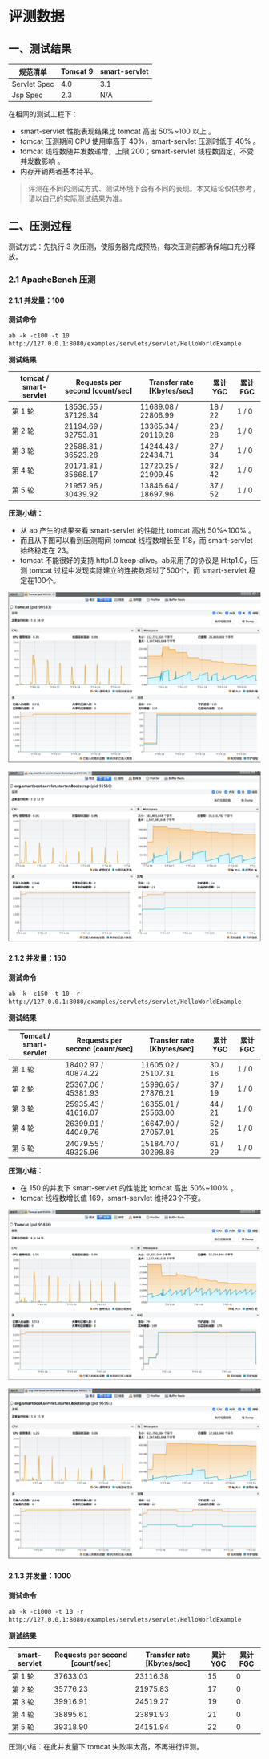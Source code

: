 # 评测数据

## 一、测试结果

| 规范清单     | Tomcat 9 | smart-servlet |
| ------------ | -------- | ------------- |
| Servlet Spec | 4.0      | 3.1           |
| Jsp Spec     | 2.3      | N/A           |

在相同的测试工程下：

- smart-servlet 性能表现结果比 tomcat 高出 50%~100 以上 。
- tomcat 压测期间 CPU 使用率高于 40%，smart-servlet 压测时低于 40% 。
- tomcat 线程数随并发数递增，上限 200；smart-servlet 线程数固定，不受并发数影响 。
- 内存开销两者基本持平。

> 评测在不同的测试方式、测试环境下会有不同的表现。本文结论仅供参考，请以自己的实际测试结果为准。

## 二、压测过程

测试方式：先执行 3 次压测，使服务器完成预热，每次压测前都确保端口充分释放。

### 2.1 ApacheBench 压测

#### 2.1.1 并发量：100

**测试命令**

```shell
ab -k -c100 -t 10 http://127.0.0.1:8080/examples/servlets/servlet/HelloWorldExample
```

**测试结果**

| tomcat / smart-servlet | Requests per second [count/sec] | Transfer rate [Kbytes/sec] | 累计YGC | 累计FGC |
| ---------------------- | ------------------------------- | -------------------------- | ------- | ------- |
| 第 1 轮                | 18536.55 / 37129.34             | 11689.08 / 22806.99        | 18 / 22 | 1 / 0   |
| 第 2 轮                | 21194.69 / 32753.81             | 13365.34 / 20119.28        | 23 / 28 | 1 / 0   |
| 第 3 轮                | 22588.81 / 36523.28             | 14244.43 / 22434.71        | 27 / 34 | 1 / 0   |
| 第 4 轮                | 20171.81 / 35668.17             | 12720.25 / 21909.45        | 32 / 42 | 1 / 0   |
| 第 5 轮                | 21957.96 / 30439.92             | 13846.64 / 18697.96        | 37 / 52 | 1 / 0   |

**压测小结：**

- 从 ab 产生的结果来看 smart-servlet 的性能比 tomcat 高出 50%~100% 。
- 而且从下图可以看到压测期间 tomcat 线程数增长至 118，而 smart-servlet 始终稳定在 23。
- tomcat 不能很好的支持 http1.0 keep-alive。ab采用了的协议是 Http1.0，压测 tomcat 过程中发现实际建立的连接数超过了500个，而 smart-servlet 稳定在100个。

![](ab_tomcat.jpeg)

![](ab_smart-servlet.jpeg)

#### 2.1.2 并发量：150

**测试命令**

```shell
ab -k -c150 -t 10 -r http://127.0.0.1:8080/examples/servlets/servlet/HelloWorldExample
```

**测试结果**

| Tomcat / smart-servlet | Requests per second [count/sec] | Transfer rate [Kbytes/sec] | 累计YGC | 累计FGC |
| ---------------------- | ------------------------------- | -------------------------- | ------- | ------- |
| 第 1 轮                | 18402.97 / 40874.22             | 11605.02 / 25107.31        | 30 / 16 | 1 / 0   |
| 第 2 轮                | 25367.06 / 45381.93             | 15996.65 / 27876.21        | 37 / 19 | 1 / 0   |
| 第 3 轮                | 25935.43 / 41616.07             | 16355.01 / 25563.00        | 44 / 21 | 1 / 0   |
| 第 4 轮                | 26399.91 / 44049.76             | 16647.90 / 27057.91        | 52 / 25 | 1 / 0   |
| 第 5 轮                | 24079.55 / 49325.96             | 15184.70 / 30298.86        | 61 / 29 | 1 / 0   |

**压测小结：**

- 在 150 的并发下 smart-servlet 的性能比 tomcat 高出 50%~100% 。
- tomcat 线程数增长值 169，smart-servlet 维持23个不变。

![](ab_tomcat_150.jpeg)

![](ab_smart-servlet_150.jpeg)

#### 2.1.3 并发量：1000

**测试命令**

```shell
ab -k -c1000 -t 10 -r http://127.0.0.1:8080/examples/servlets/servlet/HelloWorldExample
```

**测试结果**

| smart-servlet | Requests per second [count/sec] | Transfer rate [Kbytes/sec] | 累计YGC | 累计FGC |
| ------------- | ------------------------------- | -------------------------- | ------- | ------- |
| 第 1 轮       | 37633.03                        | 23116.38                   | 15      | 0       |
| 第 2 轮       | 35776.23                        | 21975.83                   | 17      | 0       |
| 第 3 轮       | 39916.91                        | 24519.27                   | 19      | 0       |
| 第 4 轮       | 38895.61                        | 23891.93                   | 21      | 0       |
| 第 5 轮       | 39318.90                        | 24151.94                   | 22      | 0       |

压测小结：在此并发量下 tomcat 失败率太高，不再进行评测。

